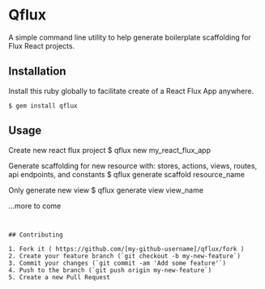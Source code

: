 # Qflux

A simple command line utility to help generate boilerplate scaffolding for Flux React projects.

## Installation

Install this ruby globally to facilitate create of a React Flux App anywhere.

```
$ gem install qflux
```

## Usage

Create new react flux project
    $ qflux new my_react_flux_app

Generate scaffolding for new resource with:
stores, actions, views, routes, api endpoints, and constants
    $ qflux generate scaffold resource_name

Only generate new view
    $ qflux generate view view_name

...more to come
```


## Contributing

1. Fork it ( https://github.com/[my-github-username]/qflux/fork )
2. Create your feature branch (`git checkout -b my-new-feature`)
3. Commit your changes (`git commit -am 'Add some feature'`)
4. Push to the branch (`git push origin my-new-feature`)
5. Create a new Pull Request
